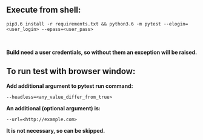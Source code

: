 ## Execute from shell:

```
pip3.6 install -r requirements.txt && python3.6 -m pytest --elogin=<user_login> --epass=<user_pass>
```
<br>


__Build need a user credentials, so without them an exception will be raised.__

## To run test with browser window:
__Add additional argument to pytest run command:__
```
--headless=<any_value_differ_from_true>
```

__An additional (optional argument) is:__

```--url=<http://example.com>```

__It is not necessary, so can be skipped.__
